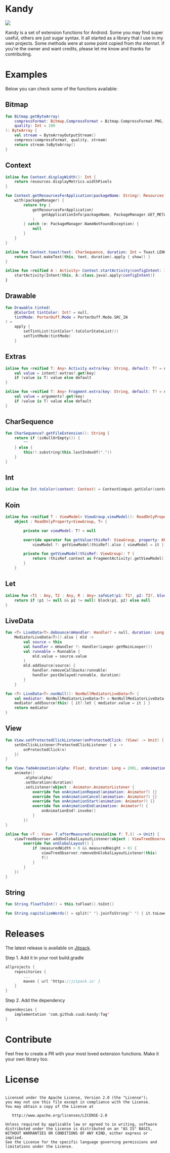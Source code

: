 # Kandy
[![](https://jitpack.io/v/cuub/kandy.svg)](https://jitpack.io/#cuub/kandy)

Kandy is a set of extension functions for Android. Some you may find super useful, others are just sugar syntax.
It all started as a library that I use in my own projects.
Some methods were at some point copied from _the internet_. If you're the owner and want credits, please let me know and thanks for contributing.


# Examples

Below you can check some of the functions available:

## Bitmap
```kotlin
fun Bitmap.getByteArray(
    compressFormat: Bitmap.CompressFormat = Bitmap.CompressFormat.PNG,
    quality: Int = 100
): ByteArray {
    val stream = ByteArrayOutputStream()
    compress(compressFormat, quality, stream)
    return stream.toByteArray()
}
```

## Context
```kotlin
inline fun Context.displayWidth(): Int {
    return resources.displayMetrics.widthPixels
}
```
```kotlin
fun Context.getResourcesForApplication(packageName: String): Resources? {
    with(packageManager) {
        return try {
            getResourcesForApplication(
                getApplicationInfo(packageName, PackageManager.GET_META_DATA)
            )
        } catch (e: PackageManager.NameNotFoundException) {
            null
        }
    }
}
```
```kotlin
inline fun Context.toast(text: CharSequence, duration: Int = Toast.LENGTH_SHORT): Toast {
    return Toast.makeText(this, text, duration).apply { show() }
}
```
```kotlin
inline fun <reified A : Activity> Context.startActivity(configIntent: Intent.() -> Unit = {}) {
    startActivity(Intent(this, A::class.java).apply(configIntent))
}
```


## Drawable
```kotlin
fun Drawable.tinted(
    @ColorInt tintColor: Int? = null,
    tintMode: PorterDuff.Mode = PorterDuff.Mode.SRC_IN
) =
    apply {
        setTintList(tintColor?.toColorStateList())
        setTintMode(tintMode)
    }
```

## Extras
```kotlin
inline fun <reified T: Any> Activity.extra(key: String, default: T? = null) = lazy {
    val value = intent?.extras?.get(key)
    if (value is T) value else default
}
```
```kotlin
inline fun <reified T: Any> Fragment.extra(key: String, default: T? = null) = lazy {
    val value = arguments?.get(key)
    if (value is T) value else default
}
```

## CharSequence
```kotlin
fun CharSequence?.getFileExtension(): String {
    return if (isNullOrEmpty()) {
        ""
    } else {
        this!!.substring(this.lastIndexOf("."))
    }
}
```

## Int
```kotlin
inline fun Int.toColor(context: Context) = ContextCompat.getColor(context, this)
```

## Koin
```kotlin
inline fun <reified T : ViewModel> ViewGroup.viewModel(): ReadOnlyProperty<ViewGroup, T> =
    object : ReadOnlyProperty<ViewGroup, T> {

        private var viewModel: T? = null

        override operator fun getValue(thisRef: ViewGroup, property: KProperty<*>): T =
            viewModel ?: getViewModel(thisRef).also { viewModel = it }

        private fun getViewModel(thisRef: ViewGroup): T {
            return (thisRef.context as FragmentActivity).getViewModel()
        }
    }
```

## Let
```kotlin
inline fun <T1 : Any, T2 : Any, R : Any> safeLet(p1: T1?, p2: T2?, block: (T1, T2) -> R?): R? {
    return if (p1 != null && p2 != null) block(p1, p2) else null
}
```

## LiveData
```kotlin
fun <T> LiveData<T>.debounce(mHandler: Handler? = null, duration: Long = 250L) =
    MediatorLiveData<T>().also { mld ->
        val source = this
        val handler = mHandler ?: Handler(Looper.getMainLooper())
        val runnable = Runnable {
            mld.value = source.value
        }
        mld.addSource(source) {
            handler.removeCallbacks(runnable)
            handler.postDelayed(runnable, duration)
        }
    }
```
```kotlin
fun <T> LiveData<T>.nonNull(): NonNullMediatorLiveData<T> {
    val mediator: NonNullMediatorLiveData<T> = NonNullMediatorLiveData()
    mediator.addSource(this) { it?.let { mediator.value = it } }
    return mediator
}
```

## View
```kotlin
fun View.setProtectedClickListener(onProtectedClick: (View) -> Unit) {
    setOnClickListener(ProtectedClickListener { v ->
        onProtectedClick(v)
    })
}
```
```kotlin
fun View.fadeAnimation(alpha: Float, duration: Long = 200L, onAnimationEnd: (() -> Unit)? = null) {
    animate()
        .alpha(alpha)
        .setDuration(duration)
        .setListener(object : Animator.AnimatorListener {
            override fun onAnimationRepeat(animation: Animator?) {}
            override fun onAnimationCancel(animation: Animator?) {}
            override fun onAnimationStart(animation: Animator?) {}
            override fun onAnimationEnd(animation: Animator?) {
                onAnimationEnd?.invoke()
            }
        })
}
```
```kotlin
inline fun <T : View> T.afterMeasured(crossinline f: T.() -> Unit) {
    viewTreeObserver.addOnGlobalLayoutListener(object : ViewTreeObserver.OnGlobalLayoutListener {
        override fun onGlobalLayout() {
            if (measuredWidth > 0 && measuredHeight > 0) {
                viewTreeObserver.removeOnGlobalLayoutListener(this)
                f()
            }
        }
    })
}
```

## String
```kotlin
fun String.floatToInt() = this.toFloat().toInt()
```
```kotlin
fun String.capitalizeWords() = split(" ").joinToString(" ") { it.toLowerCase().capitalize() }
```

# Releases

The latest release is available on [Jitpack](https://jitpack.io/#cuub/kandy).

Step 1. Add it in your root build.gradle
```kotlin
allprojects {
	repositories {
		...
		maven { url 'https://jitpack.io' }
	}
}

```

Step 2. Add the dependency
```kotlin
dependencies {
	implementation 'com.github.cuub:kandy:Tag'
}

```


# Contribute

Feel free to create a PR with your most loved extension functions. Make it your own library too.

# License

```

Licensed under the Apache License, Version 2.0 (the "License");
you may not use this file except in compliance with the License.
You may obtain a copy of the License at

   http://www.apache.org/licenses/LICENSE-2.0

Unless required by applicable law or agreed to in writing, software
distributed under the License is distributed on an "AS IS" BASIS,
WITHOUT WARRANTIES OR CONDITIONS OF ANY KIND, either express or implied.
See the License for the specific language governing permissions and
limitations under the License.
```